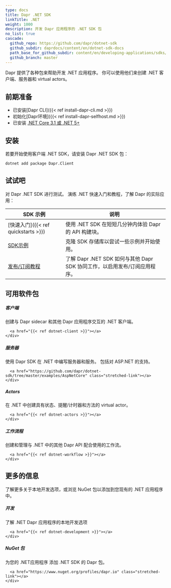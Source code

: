 ```yaml
---
type: docs
title: Dapr .NET SDK
linkTitle: .NET
weight: 1000
description: 开发 Dapr 应用程序的 .NET SDK 包
no_list: true
cascade:
  github_repo: https://github.com/dapr/dotnet-sdk
  github_subdir: daprdocs/content/en/dotnet-sdk-docs
  path_base_for_github_subdir: content/en/developing-applications/sdks/dotnet/
  github_branch: master
---
```


Dapr 提供了各种包来帮助开发 .NET 应用程序。 你可以使用他们来创建 .NET 客户端、服务器和 virtual actors。

## 前期准备

- 已安装[Dapr CLI]({{< ref install-dapr-cli.md >}})
- 初始化[Dapr环境]({{< ref install-dapr-selfhost.md >}})
- 已安装 [.NET Core 3.1 或 .NET 5+](https://dotnet.microsoft.com/download)

## 安装

若要开始使用客户端 .NET SDK，请安装 Dapr .NET SDK 包：

```sh
dotnet add package Dapr.Client
```

## 试试吧

对 Dapr .NET SDK 进行测试。 演练 .NET 快速入门和教程，了解 Dapr 的实际应用：

| SDK 示例                                                                                                 | 说明                                                 |
| ------------------------------------------------------------------------------------------------------ | -------------------------------------------------- |
| [快速入门]({{< ref quickstarts >}}) | 使用 .NET SDK 在短短几分钟内体验 Dapr 的 API 构建块。              |
| [SDK示例](https://github.com/dapr/dotnet-sdk/tree/master/examples)                                       | 克隆 SDK 存储库以尝试一些示例并开始使用。                            |
| [发布/订阅教程](https://github.com/dapr/quickstarts/tree/master/tutorials/pub-sub)                           | 了解 Dapr .NET SDK 如何与其他 Dapr SDK 协同工作，以启用发布/订阅应用程序。 |

## 可用软件包

<div class="card-deck">
  <div class="card">
    <div class="card-body">
      <h5 class="card-title"><b>客户端</b></h5>
      <p class="card-text">创建与 Dapr sidecar 和其他 Dapr 应用程序交互的 .NET 客户端。</p>
      
      
      <a href="{{< ref dotnet-client >}}"></a>
    </div>
  </div>
  <div class="card">
    <div class="card-body">
      <h5 class="card-title"><b>服务器</b></h5>
      <p class="card-text">使用 Dapr SDK 在 .NET 中编写服务器和服务。 包括对 ASP.NET 的支持。</p>
      
      
      <a href="https://github.com/dapr/dotnet-sdk/tree/master/examples/AspNetCore" class="stretched-link"></a>
    </div>
  </div>
  <div class="card">
    <div class="card-body">
      <h5 class="card-title"><b>Actors</b></h5>
      <p class="card-text">在 .NET 中创建具有状态、提醒/计时器和方法的 virtual actor。</p>
      
      
      <a href="{{< ref dotnet-actors >}}"></a>
    </div>
  </div>
  <div class="card">
    <div class="card-body">
      <h5 class="card-title"><b>工作流程</b></h5>
      <p class="card-text">创建和管理与 .NET 中的其他 Dapr API 配合使用的工作流。</p>
      
      
      <a href="{{< ref dotnet-workflow >}}"></a>
    </div>
  </div>
</div>

## 更多的信息

了解更多关于本地开发选项，或浏览 NuGet 包以添加到您现有的 .NET 应用程序中。

<div class="card-deck">
  <div class="card">
    <div class="card-body">
      <h5 class="card-title"><b>开发</b></h5>
      <p class="card-text">了解 .NET Dapr 应用程序的本地开发选项</p>
      
      
      <a href="{{< ref dotnet-development >}}"></a>
    </div>
  </div>
  <div class="card">
    <div class="card-body">
      <h5 class="card-title"><b>NuGet 包</b></h5>
      <p class="card-text">为您的 .NET应用程序 添加 .NET SDK 的 Dapr 包。</p>
      
      
      <a href="https://www.nuget.org/profiles/dapr.io" class="stretched-link"></a>
    </div>
  </div>
</div>
<br />
